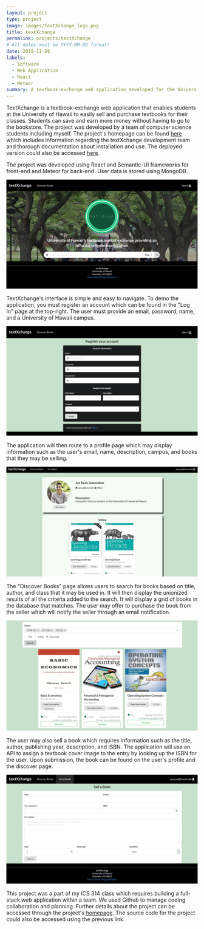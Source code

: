 ```yaml
---
layout: project
type: project
image: images/textXchange_logo.png
title: textXchange
permalink: projects/textXchange
# All dates must be YYYY-MM-DD format!
date: 2019-11-28
labels:
  - Software
  - Web Application
  - React
  - Meteor
summary: A textbook-exchange web application developed for the University of Hawaii community.
---
```


TextXchange is a textbook-exchange web application that enables students at the University of Hawaii to easily sell and purchase textbooks for their classes. Students can save and earn more money without having to go to the bookstore. The project was developed by a team of computer science students including myself. The project's homepage can be found [here](https://textxchange.github.io/) which includes information regarding the textXchange development team and thorough documentation about installation and use. The deployed version could also be accessed [here](textxchange.meteorapp.com).

The project was developed using React and Semantic-UI frameworks for front-end and Meteor for back-end. User data is stored using MongoDB.
 

<img class="ui image" src="../images/textXchange_landing.png">

TextXchange's interface is simple and easy to navigate. To demo the application, you must register an account which can be found in the "Log In" page at the top-right. The user must provide an email, password, name, and a University of Hawaii campus. 

<img class="ui image" src="../images/textXchange_registration.png">

The application will then route to a profile page which may display information such as the user's email, name, description, campus, and books that they may be selling.

<img class="ui image" src="../images/textXchange_profile.png">

The "Discover Books" page allows users to search for books based on title, author, and class that it may be used in. It will then display the unionized results of all the criteria added to the search. It will display a grid of books in the database that matches. The user may offer to purchase the book from the seller which will notify the seller through an email notification. 

<img class="ui image" src="../images/textXchange_discover.png">

The user may also sell a book which requires information such as the title, author, publishing year, description, and ISBN. The application will use an API to assign a textbook cover image to the entry by looking up the ISBN for the user. Upon submission, the book can be found on the user's profile and the discover page. 

<img class="ui image" src="../images/textXchange_sell.png">

This project was a part of my ICS 314 class which requires building a full-stack web application within a team. We used Github to manage coding collaboration and planning. Further details about the project can be accessed through the project's [homepage](https://textxchange.github.io/). The source code for the project could also be accessed using the previous link. 


